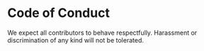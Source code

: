 # Code of Conduct

We expect all contributors to behave respectfully. Harassment or discrimination of any kind will not be tolerated.
